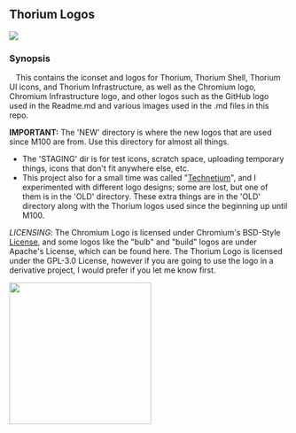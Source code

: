 ## Thorium Logos

<img src="https://github.com/Alex313031/thorium/blob/main/logos/STAGING/thorium_bubbles.svg">

### Synopsis
&nbsp;&nbsp; This contains the iconset and logos for Thorium, Thorium Shell, Thorium UI icons, and Thorium Infrastructure, as well as the Chromium logo, Chromium Infrastructure logo, and other logos such as the GitHub logo used in the Readme.md and various images used in the .md files in this repo.

__IMPORTANT:__ The 'NEW' directory is where the new logos that are used since M100 are from. Use this directory for almost all things.

 - The 'STAGING' dir is for test icons, scratch space, uploading temporary things, icons that don't fit anywhere else, etc.
 - This project also for a small time was called "[Technetium](https://github.com/Alex313031/Technetium)", and I experimented with different logo designs; some are lost, but one of them is in the 'OLD' directory. These extra things are in the 'OLD' directory along with the Thorium logos used since the beginning up until M100.

*LICENSING*: The Chromium Logo is licensed under Chromium's BSD-Style [License](https://github.com/Alex313031/thorium/blob/main/infra/CHROMIUM_LICENSE), and some logos like the "bulb" and "build" logos are under Apache's License, which can be found here. The Thorium Logo is licensed under the GPL-3.0 License, however if you are going to use the logo in a derivative project, I would prefer if you let me know first.

<img src="https://github.com/Alex313031/thorium/blob/main/logos/STAGING/error_dog.png" width="256">
